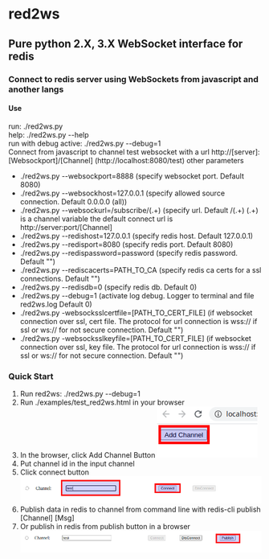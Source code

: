 # red2ws
<h2>Pure python 2.X, 3.X WebSocket interface for redis</h2>
<h3>Connect to redis server using WebSockets from javascript and another langs</h3>
<h4>Use</h4>
run: ./red2ws.py
<br>
help: ./red2ws.py --help
<br>
run with debug active: ./red2ws.py --debug=1 
<br>
Connect from javascript to channel test websocket with a url http://[server]:[Websockport]/[Channel]  (http://localhost:8080/test)
other parameters
<ul>
  <li>./red2ws.py --websockport=8888 (specify websocket port. Default 8080)</li>
  <li>./red2ws.py --websockhost=127.0.0.1 (specify allowed source connection. Default 0.0.0.0 (all))</li>
  <li>./red2ws.py --websockurl=/subscribe/(.+) (specify url. Default /(.+) (.+) is a channel variable the default connect url is http://server:port/[Channel]</li>
  <li>./red2ws.py --redishost=127.0.0.1 (specify redis host. Default 127.0.0.1)</li>
  <li>./red2ws.py --redisport=8080 (specify redis port. Default 8080)</li>
  <li>./red2ws.py --redispassword=password (specify redis password. Default "")</li>
  <li>./red2ws.py --rediscacerts=PATH_TO_CA (specify redis ca certs for a ssl connections. Default "")</li>
  <li>./red2ws.py --redisdb=0 (specify redis db. Default 0)</li>
  <li>./red2ws.py --debug=1 (activate log debug. Logger to terminal and file red2ws.log Default 0)</li>
  <li>./red2ws.py -websocksslcertfile=[PATH_TO_CERT_FILE] (if websocket connection over ssl, cert file. The protocol for url connection is wss:// if ssl or ws:// for not secure connection. Default "")</li>
<li>./red2ws.py -websocksslkeyfile=[PATH_TO_CERT_FILE] (if websocket connection over ssl, key file. The protocol for url connection is wss:// if ssl or ws:// for not secure connection. Default "")</li>
</ul>

<h3>Quick Start</h3>
<ol>
  <li>Run red2ws: ./red2ws.py --debug=1</li>
  <li>Run ./examples/test_red2ws.html in your browser</li>
  <li>In the browser, click Add Channel Button <img src="https://raw.githubusercontent.com/ricardmaso/red2ws/master/img/Selecci%C3%B3n_194.png"></li>
  <li>Put channel id in the input channel</li>
  <li>Click connect button <img src="https://raw.githubusercontent.com/ricardmaso/red2ws/master/img/Selecci%C3%B3n_195.png"></li>
  <li>Publish data in redis to channel from command line with redis-cli publish [Channel] [Msg]</li>
  <li>Or publish in redis from publish button in a browser <img src="https://raw.githubusercontent.com/ricardmaso/red2ws/master/img/Selecci%C3%B3n_196.png"></li>
</ol>
